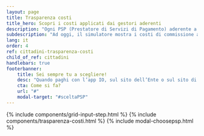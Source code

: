 ```yaml
---
layout: page
title: Trasparenza costi
title_hero: Scopri i costi applicati dai gestori aderenti
description: "Ogni PSP (Prestatore di Servizi di Pagamento) aderente a pagoPA ti permette di effettuare pagamenti su diversi canali e con i metodi a te più comodi. Per una scelta consapevole, consulta i costi applicati da ogni gestore: puoi filtrare per importo, canale e metodo di pagamento."
subdescription: "Ad oggi, il simulatore mostra i costi di commissione applicati dai PSP **sui canali gestiti da PagoPA S.p.A.**, come l'app IO e i pagamenti iniziati dal sito dell'Ente."
lang: it
order: 4
ref: cittadini-trasparenza-costi
child_of_ref: cittadini
handlebars: true
footerbanner:
    title: Sei sempre tu a scegliere!
    desc: "Quando paghi con l’app IO, sul sito dell’Ente o sul sito di pagoPA, puoi sempre selezionare il gestore della transazione a te più conveniente. "
    cta: Come si fa?
    url: "#"
    modal-target: "#sceltaPSP"
---
```


{% include components/grid-input-step.html  %}
{% include components/trasparenza-costi.html  %}
{% include modal-choosepsp.html %}


